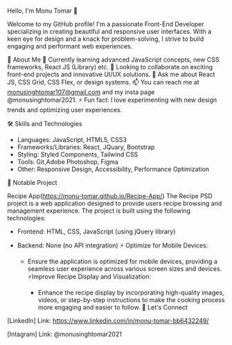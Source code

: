 Hello, I'm Monu Tomar 👋

Welcome to my GitHub profile! I'm a passionate Front-End Developer specializing in creating beautiful and responsive user interfaces.
With a keen eye for design and a knack for problem-solving, I strive to build engaging and performant web experiences.

🚀 About Me
🌱 Currently learning advanced JavaScript concepts, new CSS frameworks, React JS (Library) etc.
👯 Looking to collaborate on exciting front-end projects and innovative UI/UX solutions.
💬 Ask me about React JS, CSS Grid, CSS Flex, or design systems.
📫 You can reach me at monusinghtomar107@gmail.com and my insta page @monusinghtomar2021. 
⚡ Fun fact: I love experimenting with new design trends and optimizing user experiences.

🛠 Skills and Technologies

* Languages: JavaScript, HTML5, CSS3
* Frameworks/Libraries: React, JQuary, Bootstrap
* Styling: Styled Components, Tailwind CSS
* Tools: Git,Adobe Photoshop, Figma
* Other: Responsive Design, Accessibility, Performance Optimization

🌟 Notable Project

Recipe App(https://monu-tomar.github.io/Recipe-App/)
The Recipe PSD project is a web application designed to provide users recipe browsing and management experience.
The project is built using the following technologies:
* Frontend: HTML, CSS, JavaScript (using jQuery library)
* Backend: None (no API integration)
⚡ Optimize for Mobile Devices:

  * Ensure the application is optimized for mobile devices, providing a seamless user experience across various screen sizes and devices.
⚡Improve Recipe Display and Visualization:

    * Enhance the recipe display by incorporating high-quality images, videos, or step-by-step instructions to make the cooking process more engaging and easier to follow.
🤝 Let's Connect

[LinkedIn] Link: https://www.linkedin.com/in/monu-tomar-bb6432249/

[Intagram] Link: @monusinghtomar2021

